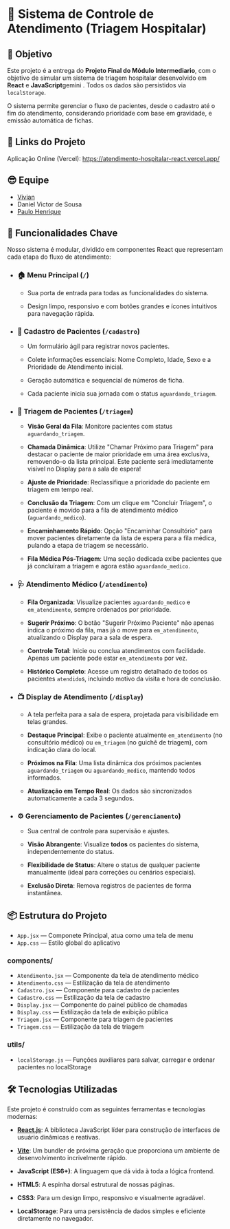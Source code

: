# 🏥 Sistema de Controle de Atendimento (Triagem Hospitalar)

## 🎯 Objetivo

Este projeto é a entrega do **Projeto Final do Módulo Intermediario**, com o objetivo de simular um sistema de triagem hospitalar desenvolvido em **React** e **JavaScript**gemini
. Todos os dados são persistidos via `localStorage`.

O sistema permite gerenciar o fluxo de pacientes, desde o cadastro até o fim do atendimento, considerando prioridade com base em gravidade, e emissão automática de fichas.

## 🔗 Links do Projeto

Aplicação Online (Vercel): https://atendimento-hospitalar-react.vercel.app/

## 😎 Equipe

 * [Vivian](https://github.com/Vivianx1918) 
 * Daniel Victor de Sousa
 * [Paulo Henrique](https://github.com/SousaPHP)
 
## 🚀 Funcionalidades Chave

Nosso sistema é modular, dividido em componentes React que representam cada etapa do fluxo de atendimento:

* ### **🏠 Menu Principal (`/`)**

  * Sua porta de entrada para todas as funcionalidades do sistema.

  * Design limpo, responsivo e com botões grandes e ícones intuitivos para navegação rápida.

* ### **📝 Cadastro de Pacientes (`/cadastro`)**

  * Um formulário ágil para registrar novos pacientes.

  * Colete informações essenciais: Nome Completo, Idade, Sexo e a Prioridade de Atendimento inicial.

  * Geração automática e sequencial de números de ficha.

  * Cada paciente inicia sua jornada com o status `aguardando_triagem`.

* ### **📝 Triagem de Pacientes (`/triagem`)**

  * **Visão Geral da Fila**: Monitore pacientes com status `aguardando_triagem`.

  * **Chamada Dinâmica**: Utilize "Chamar Próximo para Triagem" para destacar o paciente de maior prioridade em uma área exclusiva, removendo-o da lista principal. Este paciente será imediatamente visível no Display para a sala de espera!

  * **Ajuste de Prioridade**: Reclassifique a prioridade do paciente em triagem em tempo real.

  * **Conclusão da Triagem**: Com um clique em "Concluir Triagem", o paciente é movido para a fila de atendimento médico (`aguardando_medico`).

  * **Encaminhamento Rápido**: Opção "Encaminhar Consultório" para mover pacientes diretamente da lista de espera para a fila médica, pulando a etapa de triagem se necessário.

  * **Fila Médica Pós-Triagem**: Uma seção dedicada exibe pacientes que já concluíram a triagem e agora estão `aguardando_medico`.

* ### **🩺 Atendimento Médico (`/atendimento`)**

  * **Fila Organizada**: Visualize pacientes `aguardando_medico` e `em_atendimento`, sempre ordenados por prioridade.

  * **Sugerir Próximo**: O botão "Sugerir Próximo Paciente" não apenas indica o próximo da fila, mas já o move para `em_atendimento`, atualizando o Display para a sala de espera.

  * **Controle Total**: Inicie ou conclua atendimentos com facilidade. Apenas um paciente pode estar `em_atendimento` por vez.

  * **Histórico Completo**: Acesse um registro detalhado de todos os pacientes `atendido`s, incluindo motivo da visita e hora de conclusão.

* ### **📺 Display de Atendimento (`/display`)**

  * A tela perfeita para a sala de espera, projetada para visibilidade em telas grandes.

  * **Destaque Principal**: Exibe o paciente atualmente `em_atendimento` (no consultório médico) ou `em_triagem` (no guichê de triagem), com indicação clara do local.

  * **Próximos na Fila**: Uma lista dinâmica dos próximos pacientes `aguardando_triagem` ou `aguardando_medico`, mantendo todos informados.

  * **Atualização em Tempo Real**: Os dados são sincronizados automaticamente a cada 3 segundos.

* ### **⚙️ Gerenciamento de Pacientes (`/gerenciamento`)**

  * Sua central de controle para supervisão e ajustes.

  * **Visão Abrangente**: Visualize **todos** os pacientes do sistema, independentemente do status.

  * **Flexibilidade de Status**: Altere o status de qualquer paciente manualmente (ideal para correções ou cenários especiais).

  * **Exclusão Direta**: Remova registros de pacientes de forma instantânea.

## 📦 Estrutura do Projeto

- `App.jsx` — Componete Principal, atua como uma tela de menu
- `App.css` — Estilo global do aplicativo

### components/
- `Atendimento.jsx` — Componente da tela de atendimento médico
- `Atendimento.css` — Estilização da tela de atendimento
- `Cadastro.jsx` — Componente para cadastro de pacientes
- `Cadastro.css` — Estilização da tela de cadastro
- `Display.jsx` — Componente do painel público de chamadas
- `Display.css` — Estilização da tela de exibição pública
- `Triagem.jsx` — Componente para triagem de pacientes
- `Triagem.css` — Estilização da tela de triagem

### utils/
- `localStorage.js` — Funções auxiliares para salvar, carregar e ordenar pacientes no localStorage

## 🛠️ Tecnologias Utilizadas

Este projeto é construído com as seguintes ferramentas e tecnologias modernas:

* [**React.js**](https://react.dev/): A biblioteca JavaScript líder para construção de interfaces de usuário dinâmicas e reativas.

* [**Vite**](https://vitejs.dev/): Um bundler de próxima geração que proporciona um ambiente de desenvolvimento incrivelmente rápido.

* **JavaScript (ES6+)**: A linguagem que dá vida à toda a lógica frontend.

* **HTML5**: A espinha dorsal estrutural de nossas páginas.

* **CSS3**: Para um design limpo, responsivo e visualmente agradável.

* **LocalStorage**: Para uma persistência de dados simples e eficiente diretamente no navegador.
